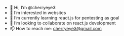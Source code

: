- 👋 Hi, I’m @cherryeye3
- 👀 I’m interested in websites
- 🌱 I’m currently learning react.js for pentesting as goal
- 💞️ I’m looking to collaborate on react.js development
- 📫 How to reach me: cherryeye3@gmail.com

<!---
cherryeye3/cherryeye3 is a ✨ special ✨ repository because its `README.md` (this file) appears on your GitHub profile.
You can click the Preview link to take a look at your changes.
--->
